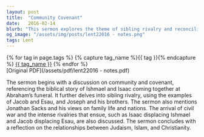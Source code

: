 ```yaml
---
layout: post
title:  "Community Covenant"
date:   2016-02-14
blurb: "This sermon explores the theme of sibling rivalry and reconciliation in the Bible, drawing from the stories of Ishmael and Isaac, Jacob and Esau, and Joseph and his brothers. It also discusses the relationships between Judaism, Islam, and Christianity."
og_image: "/assets/img/posts/lent22016 - notes.png"
tags: Lent
---    
```

<div class="tag-pills">
  {% for tag in page.tags %}
    {% capture tag_name %}{{ tag }}{% endcapture %}
    <a href="{{ site.baseurl }}/tag/{{ tag_name | slugify }}" class="tag-pill">{{ tag_name }}</a>
  {% endfor %}
</div>
[Original PDF](/assets/pdf/lent22016 - notes.pdf)

The sermon begins with a discussion on community and covenant, referencing the biblical story of Ishmael and Isaac coming together at Abraham’s funeral. It further delves into sibling rivalry, using the examples of Jacob and Esau, and Joseph and his brothers. The sermon also mentions Jonathan Sacks and his views on family life and nations. The arrival of civil war and the intense rivalries that ensue, such as Isaac displacing Ishmael and Jacob displacing Esau, are also discussed. The sermon concludes with a reflection on the relationships between Judaism, Islam, and Christianity.
